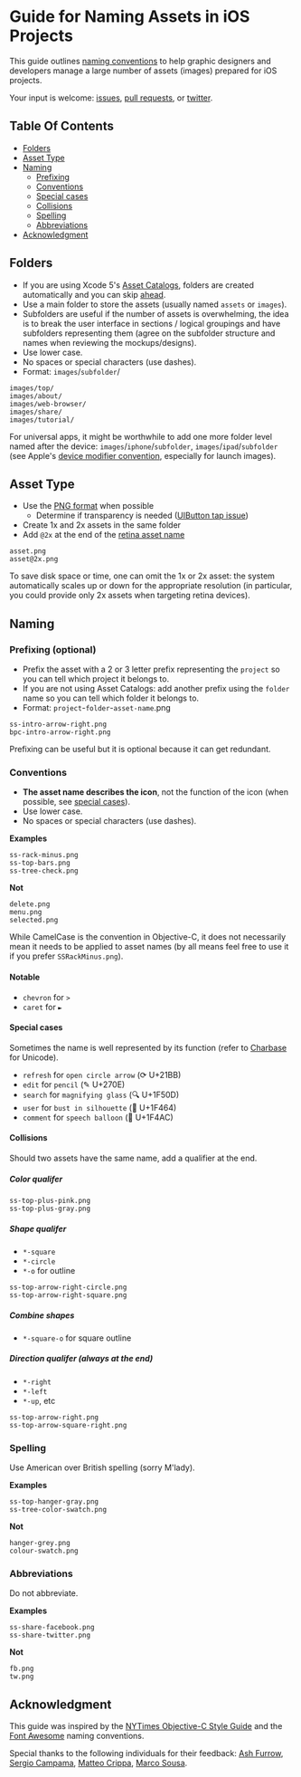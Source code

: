 # Guide for Naming Assets in iOS Projects

This guide outlines [naming conventions](#naming) to help graphic designers and developers manage a large number of assets (images) prepared for iOS projects. 

Your input is welcome: [issues](https://github.com/dkhamsing/ios-asset-names/issues), [pull requests](https://github.com/dkhamsing/ios-asset-names/pulls), or [twitter](https://twitter.com/alldonegoodbye).

## Table Of Contents
* [Folders](#folders)
* [Asset Type](#asset-type)
* [Naming](#naming)
	* [Prefixing](#prefixing-optional)
	* [Conventions](#conventions)
	* [Special cases](#special-cases)
	* [Collisions](#collisions)
	* [Spelling](#spelling)
	* [Abbreviations](#abbreviations)
* [Acknowledgment](#acknowledgement)


## Folders

* If you are using Xcode 5's [Asset Catalogs](https://developer.apple.com/library/ios/recipes/xcode_help-image_catalog-1.0/Recipe.html), folders are created automatically and you can skip [ahead](#asset-type).
* Use a main folder to store the assets (usually named `assets` or `images`).
* Subfolders are useful if the number of assets is overwhelming, the idea is to break the user interface in sections / logical groupings and have subfolders representing them (agree on the subfolder structure and names when reviewing the mockups/designs). 
* Use lower case.
* No spaces or special characters (use dashes).
* Format: `images`/`subfolder`/


```
images/top/
images/about/
images/web-browser/
images/share/
images/tutorial/ 
```

For universal apps, it might be worthwhile to add one more folder level named after the device: `images`/`iphone`/`subfolder`, `images`/`ipad`/`subfolder` (see Apple's [device modifier convention](https://developer.apple.com/library/ios/documentation/iPhone/Conceptual/iPhoneOSProgrammingGuide/App-RelatedResources/App-RelatedResources.html), especially for launch images).

## Asset Type

* Use the [PNG format](http://en.wikipedia.org/wiki/Portable_Network_Graphics) when possible
	* Determine if transparency is needed ([UIButton tap issue](http://stackoverflow.com/questions/17368803/how-can-i-make-uibutton-respond-to-touch-on-the-transparent-areas-of-a-png-image))
* Create 1x and 2x assets in the same folder 
* Add `@2x` at the end of the [retina asset name](https://developer.apple.com/library/mac/documentation/GraphicsAnimation/Conceptual/HighResolutionOSX/Optimizing/Optimizing.html)

```
asset.png
asset@2x.png
```

To save disk space or time, one can omit the 1x or 2x asset: the system automatically scales up or down for the appropriate resolution (in particular, you could provide only 2x assets when targeting retina devices). 

## Naming

### Prefixing (optional)

* Prefix the asset with a 2 or 3 letter prefix representing the `project` so you can tell which project it belongs to.
* If you are not using Asset Catalogs: add another prefix using the `folder` name so you can tell which folder it belongs to. 
* Format: `project`-`folder`-`asset-name`.png

```
ss-intro-arrow-right.png 
bpc-intro-arrow-right.png 
```

Prefixing can be useful but it is optional because it can get redundant.

### Conventions

* **The asset name describes the icon**, not the function of the icon (when possible, see [special cases](#special-cases)).
* Use lower case.
* No spaces or special characters (use dashes).

**Examples**
```
ss-rack-minus.png 
ss-top-bars.png 
ss-tree-check.png
```

**Not**

```
delete.png 
menu.png
selected.png
```

While CamelCase is the convention in Objective-C, it does not necessarily mean it needs to be applied to asset names (by all means feel free to use it if you prefer `SSRackMinus.png`).

#### Notable

* `chevron` for `>`
* `caret` for `►`

#### Special cases 

Sometimes the name is well represented by its function (refer to [Charbase](http://www.charbase.com/21bb-unicode-clockwise-open-circle-arrow) for Unicode).

* `refresh` for `open circle arrow` (⟳ U+21BB)  
* `edit` for `pencil` (✎ U+270E) 
* `search` for `magnifying glass` (🔍 U+1F50D) 
* `user` for `bust in silhouette` (👤 U+1F464) 
* `comment` for `speech balloon` (💬 U+1F4AC)

#### Collisions 

Should two assets have the same name, add a qualifier at the end.


##### Color qualifer

```
ss-top-plus-pink.png
ss-top-plus-gray.png
```

##### Shape qualifer

* `*-square` 
* `*-circle`
* `*-o` for outline

```
ss-top-arrow-right-circle.png
ss-top-arrow-right-square.png
```

##### Combine shapes

* `*-square-o` for square outline

##### Direction qualifer (always at the end)

* `*-right`
* `*-left`
* `*-up`, etc

```
ss-top-arrow-right.png
ss-top-arrow-square-right.png
```

### Spelling

Use American over British spelling (sorry M'lady).

**Examples**
```
ss-top-hanger-gray.png  
ss-tree-color-swatch.png 
```

**Not**

```
hanger-grey.png  
colour-swatch.png 
```

### Abbreviations

Do not abbreviate.

**Examples**
```
ss-share-facebook.png 
ss-share-twitter.png  
```

**Not**
```
fb.png
tw.png
```

## Acknowledgment

This guide was inspired by the [NYTimes Objective-C Style Guide](https://github.com/NYTimes/objective-c-style-guide) and the [Font Awesome](http://fontawesome.io/) naming conventions.

Special thanks to the following individuals for their feedback: [Ash Furrow](https://github.com/AshFurrow), [Sergio Campama](https://github.com/sergiocampama), [Matteo Crippa](https://github.com/matteocrippa), [Marco Sousa](https://news.layervault.com/stories/13379-guide-for-naming-assets-in-ios-projects). 
